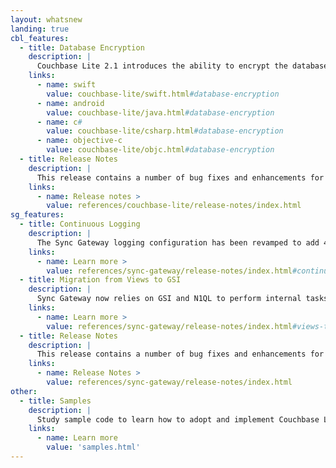 ```yaml
---
layout: whatsnew
landing: true
cbl_features:
  - title: Database Encryption
    description: |
      Couchbase Lite 2.1 introduces the ability to encrypt the database on the device. This is an Enterprise Edition functionality.
    links:
      - name: swift
        value: couchbase-lite/swift.html#database-encryption
      - name: android
        value: couchbase-lite/java.html#database-encryption
      - name: c#
        value: couchbase-lite/csharp.html#database-encryption
      - name: objective-c
        value: couchbase-lite/objc.html#database-encryption
  - title: Release Notes
    description: |
      This release contains a number of bug fixes and enhancements for Couchbase Lite. Find out more in the release notes.
    links:
      - name: Release notes >
        value: references/couchbase-lite/release-notes/index.html
sg_features:
  - title: Continuous Logging
    description: |
      The Sync Gateway logging configuration has been revamped to add 4 new log outputs, each one independently configurable.
    links:
      - name: Learn more >
        value: references/sync-gateway/release-notes/index.html#continuous-logging
  - title: Migration from Views to GSI
    description: |
      Sync Gateway now relies on GSI and N1QL to perform internal tasks such as building indexes and running queries.
    links:
      - name: Learn more >
        value: references/sync-gateway/release-notes/index.html#views-to-gsi-n1ql
  - title: Release Notes
    description: |
      This release contains a number of bug fixes and enhancements for Sync Gateway. Find out more in the release notes.
    links:
      - name: Release Notes >
        value: references/sync-gateway/release-notes/index.html
other:
  - title: Samples
    description: |
      Study sample code to learn how to adopt and implement Couchbase Lite APIs in your application. Each sample code project is a buildable, executable source example of how to accomplish a task.
    links:
      - name: Learn more
        value: 'samples.html'
---
```


